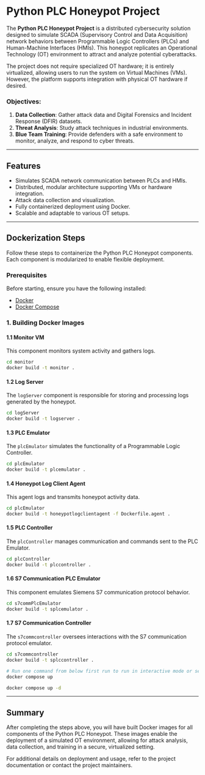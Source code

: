 
# Python PLC Honeypot Project

The **Python PLC Honeypot Project** is a distributed cybersecurity solution designed to simulate SCADA (Supervisory Control and Data Acquisition) network behaviors between Programmable Logic Controllers (PLCs) and Human-Machine Interfaces (HMIs). This honeypot replicates an Operational Technology (OT) environment to attract and analyze potential cyberattacks. 

The project does not require specialized OT hardware; it is entirely virtualized, allowing users to run the system on Virtual Machines (VMs). However, the platform supports integration with physical OT hardware if desired. 

### Objectives:
1. **Data Collection**: Gather attack data and Digital Forensics and Incident Response (DFIR) datasets.
2. **Threat Analysis**: Study attack techniques in industrial environments.
3. **Blue Team Training**: Provide defenders with a safe environment to monitor, analyze, and respond to cyber threats.

---

## Features
- Simulates SCADA network communication between PLCs and HMIs.
- Distributed, modular architecture supporting VMs or hardware integration.
- Attack data collection and visualization.
- Fully containerized deployment using Docker.
- Scalable and adaptable to various OT setups.

---

## Dockerization Steps

Follow these steps to containerize the Python PLC Honeypot components. Each component is modularized to enable flexible deployment.

### Prerequisites
Before starting, ensure you have the following installed:
- [Docker](https://www.docker.com/get-started)
- [Docker Compose](https://docs.docker.com/compose/)



### 1. Building Docker Images

#### 1.1 Monitor VM
This component monitors system activity and gathers logs.

```bash
cd monitor
docker build -t monitor .
```

#### 1.2 Log Server
The `logServer` component is responsible for storing and processing logs generated by the honeypot.

```bash
cd logServer
docker build -t logserver .
```

#### 1.3 PLC Emulator
The `plcEmulator` simulates the functionality of a Programmable Logic Controller.

```bash
cd plcEmulator
docker build -t plcemulator .
```

#### 1.4 Honeypot Log Client Agent
This agent logs and transmits honeypot activity data.

```bash
cd plcEmulator
docker build -t honeypotlogclientagent -f Dockerfile.agent .
```

#### 1.5 PLC Controller
The `plcController` manages communication and commands sent to the PLC Emulator.

```bash
cd plcController
docker build -t plccontroller .
```

#### 1.6 S7 Communication PLC Emulator
This component emulates Siemens S7 communication protocol behavior.

```bash
cd s7commPlcEmulator
docker build -t splcemulator .
```

#### 1.7 S7 Communication Controller
The `s7commcontroller` oversees interactions with the S7 communication protocol emulator.

```bash
cd s7commcontroller
docker build -t splccontroller .
```
```bash
# Run one command from below first run to run in interactive mode or second to run in Background
docker compose up 

docker compose up -d 
```
---

## Summary
After completing the steps above, you will have built Docker images for all components of the Python PLC Honeypot. These images enable the deployment of a simulated OT environment, allowing for attack analysis, data collection, and training in a secure, virtualized setting.

For additional details on deployment and usage, refer to the project documentation or contact the project maintainers.
